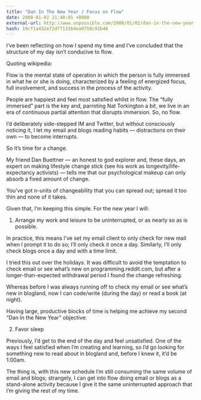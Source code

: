 ```yaml
---
title: "Dan In The New Year / Focus on Flow"
date: 2008-01-02 21:40:01 +0000
external-url: http://www.unpossible.com/2008/01/02/dan-in-the-new-year-focus-on-flow/
hash: 19cf1a432e72df7131b4ea0750c91b46
---
```


I’ve been reflecting on how I spend my time and I’ve concluded that the structure of my day isn’t conducive to flow.

Quoting wikipedia:

 Flow is the mental state of operation in which the person is fully immersed in what he or she is doing, characterized by a feeling of energized focus, full involvement, and success in the process of the activity.

People are happiest and feel most satisfied whilst in flow.  The “fully immersed” part is the key and, parroting Nat Torkington a bit, we live in an era of continuous partial attention that disrupts immersion.  So, no flow.

I’d deliberately side-stepped IM and Twitter, but without consciously noticing it, I let my email and blogs reading habits — distractions on their own — to become interrupts.

So it’s time for a change.

My friend Dan Buettner — an honest to god explorer and, these days, an expert on making lifestyle change stick (see his work as longevity/life-expectancy activists) — tells me that our psychological makeup can only absorb a fixed amount of change.

You’ve got n-units of changeability that you can spread out; spread it too thin and none of it takes.

Given that, I’m keeping this simple.  For the new year I will:

1. Arrange my work and leisure to be uninterrupted, or as nearly so as is possible.

In practice, this means I’ve set my email client to only check for new mail when I prompt it to do so; I’ll only check it once a day.  Similarly, I’ll only check blogs once a day and with a time limit.

I tried this out over the holidays.  It was difficult to avoid the temptation to check email or see what’s new on programming.reddit.com, but after a longer-than-expected withdrawal period I found the change refreshing.

Whereas before I was always running off to check my email or see what’s new in blogland, now I can code/write (during the day) or read a book (at night).

Having large, productive blocks of time is helping me achieve my second “Dan In the New Year” objective:

2. Favor sleep

Previously, I’d get to the end of the day and feel unsatisfied.  One of the ways I feel satisfied when I’m creating and learning, so I’d go looking for something new to read about in blogland and, before I knew it, it’d be 1:00am.

The thing is, with this new schedule I’m still consuming the same volume of email and blogs; strangely, I can get into flow doing email or blogs as a stand-alone activity because I give it the same uninterrupted approach that I’m giving the rest of my time.

